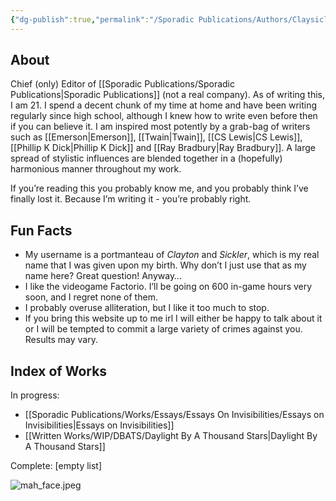 ```yaml
---
{"dg-publish":true,"permalink":"/Sporadic Publications/Authors/Claysicle/"}
---
```




## About
Chief (only) Editor of [[Sporadic Publications/Sporadic Publications\|Sporadic Publications]] (not a real company).
As of writing this, I am 21. I spend a decent chunk of my time at home and have been writing regularly since high school, although I knew how to write even before then if you can believe it. I am inspired most potently by a grab-bag of writers such as [[Emerson\|Emerson]], [[Twain\|Twain]], [[CS Lewis\|CS Lewis]], [[Phillip K Dick\|Phillip K Dick]] and [[Ray Bradbury\|Ray Bradbury]]. A large spread of stylistic influences are blended together in a (hopefully) harmonious manner throughout my work.
 
 If you’re reading this you probably know me, and you probably think I’ve finally lost it. Because I’m writing it - you’re probably right.

## Fun Facts

- My username is a portmanteau of *Clayton* and *Sickler*, which is my real name that I was given upon my birth. Why don’t I just use that as my name here? Great question! Anyway… 
- I like the videogame Factorio. I’ll be going on 600 in-game hours very soon, and I regret none of them.
- I probably overuse alliteration, but I like it too much to stop.
- If you bring this website up to me irl I will either be happy to talk about it or I will be tempted to commit a large variety of crimes against you. Results may vary.

## Index of Works

In progress:
- [[Sporadic Publications/Works/Essays/Essays On Invisibilities/Essays on Invisibilities\|Essays on Invisibilities]]
- [[Written Works/WIP/DBATS/Daylight By A Thousand Stars\|Daylight By A Thousand Stars]]

Complete:
[empty list]


![mah_face.jpeg](/img/user/The%20Monogild/mah_face.jpeg)